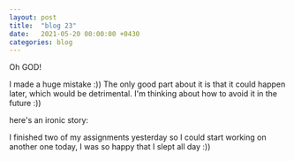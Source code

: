 ```yaml
---
layout: post
title:  "blog 23"
date:   2021-05-20 00:00:00 +0430
categories: blog
---
```


Oh GOD!

I made a huge mistake :))
The only good part about it is that it could happen later, which would be detrimental.
I'm thinking about how to avoid it in the future :))

here's an ironic story:

I finished two of my assignments yesterday so I could start working on another one today,
  I was so happy that I slept all day :))
